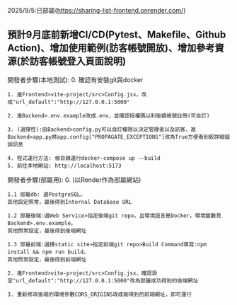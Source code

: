 2025/9/5:已部屬(https://sharing-list-frontend.onrender.com/)

預計9月底前新增CI/CD(Pytest、Makefile、Github Action)、增加使用範例(訪客帳號開放)、增加參考資源(於訪客帳號登入頁面說明)
--------------------

開發者步驟(本地測試):
    0. 確認有安裝git與docker

    1. 進Frontend>vite-project/src>Config.jsx，改成"url_default":"http://127.0.0.1:5000"

    2. 進Backend>.env.example改成.env，並確認授權碼以利後續帳號註冊(可自訂)

    3. (選擇性):由Backend>config.py可以自訂權限以決定管理者以及訪客、進Backend>app.py將app.config["PROPAGATE_EXCEPTIONS"]改為True方便看到較詳細錯誤訊息

    4. 程式運行方法: 根目錄運行docker-compose up --build
    5. 前往本地網站: http://localhost:5173

開發者步驟(部屬用):
    0. (以Render作為部屬網站)
    
    1.1 部屬db: 選PostgreSQL。
    其他設定照常，最後得到Internal Database URL

    1.2 部屬後端:選Web Service>指定後端git repo，且環境語言是Docker。環境變數見Backend>.env.example。
    其他照常設定，最後得到後端網址

    1.3 部屬前端:選擇static site>指定前端git repo>Build Command填寫:npm install && npm run build。
    其他照常設定，最後得到前端網址

    2. 進Frontend>vite-project/src>Config.jsx，確認設定"url_default":"http://127.0.0.1:5000"改為部屬成功得到的後端網址

    3. 重新修改後端的環境參數CORS_ORIGINS改成剛得到的前端網址，即可運行
